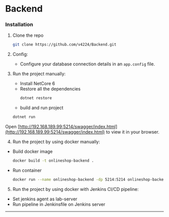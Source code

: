 # Backend

### Installation

1. Clone the repo
   ```sh
   git clone https://github.com/v4224/Backend.git
   ```

2. Config:
   * Configure your database connection details in an `app.config` file.

3. Run the project manually:
   * Install NetCore 6
   * Restore all the dependencies
     ```sh
     dotnet restore
     ```
    * build and run project
     ```sh
     dotnet run
     ```
Open [http://192.168.189.99:5214/swagger/index.html](http://192.168.189.99:5214/swagger/index.html) to view it in your browser.

4. Run the project by using docker manually:
  * Build docker image
     ```sh
     docker build -t onlineshop-backend .
     ```
  * Run container
     ```sh
     docker run --name onlineshop-backend -dp 5214:5214 onlineshop-backend
     ```

5. Run the project by using docker with Jenkins CI/CD pipeline:
  * Set jenkins agent as lab-server
  * Run pipeline in Jenkinsfile on Jenkins server
---
